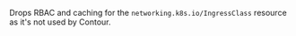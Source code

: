 Drops RBAC and caching for the `networking.k8s.io/IngressClass` resource as it's not used by Contour.
